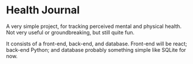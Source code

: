 # Health Journal

A very simple project, for tracking perceived mental and physical health. Not very useful or groundbreaking, but still quite fun. 

It consists of a front-end, back-end, and database. Front-end will be react; back-end Python; and database probably something simple like SQLite for now. 



